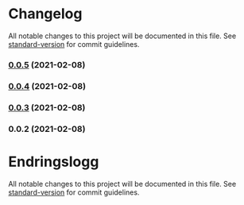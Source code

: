 # Changelog

All notable changes to this project will be documented in this file. See [standard-version](https://github.com/conventional-changelog/standard-version) for commit guidelines.

### [0.0.5](https://github.com/vtfk/component-library/compare/v0.0.4...v0.0.5) (2021-02-08)

### [0.0.4](https://github.com/vtfk/component-library/compare/v0.0.3...v0.0.4) (2021-02-08)

### [0.0.3](https://github.com/vtfk/component-library/compare/v0.0.2...v0.0.3) (2021-02-08)

### 0.0.2 (2021-02-08)

# Endringslogg

All notable changes to this project will be documented in this file. See [standard-version](https://github.com/conventional-changelog/standard-version) for commit guidelines.
